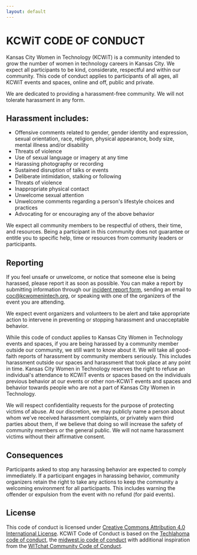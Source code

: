 ```yaml
---
layout: default
---
```


KCWiT CODE OF CONDUCT
=====================

Kansas City Women in Technology (KCWiT) is a community intended to grow the number of women in technology careers in Kansas City.  We expect all participants to be kind, considerate, respectful and within our community. This code of conduct applies to participants of all ages, all KCWiT events and spaces, online and off, public and private.

We are dedicated to providing a harassment-free community.  We will not tolerate harassment in any form.

Harassment includes: 
--------------------
- Offensive comments related to gender, gender identity and expression, sexual orientation, race, religion, physical appearance, body size, mental illness and/or disability
- Threats of violence
- Use of sexual language or imagery at any time
- Harassing photography or recording
- Sustained disruption of talks or events
- Deliberate intimidation, stalking or following
- Threats of violence
- Inappropriate physical contact
- Unwelcome sexual attention
- Unwelcome comments regarding a person's lifestyle choices and practices
- Advocating for or encouraging any of the above behavior

We expect all community members to be respectful of others, their time, and resources.  Being a participant in this community does not guarantee or entitle you to specific help, time or resources from community leaders or participants.

Reporting
---------
If you feel unsafe or unwelcome, or notice that someone else is being harassed, please report it as soon as possible.  You can make a report by submitting information through our [incident report form](https://goo.gl/forms/kwKWePwxw2kG9ibC2), sending an email to [coc@kcwomenintech.org](mailto:coc@kcwomenintech.org), or speaking with one of the organizers of the event you are attending.
 
We expect event organizers and volunteers to be alert and take appropriate action to intervene in preventing or stopping harassment and unacceptable behavior. 

While this code of conduct applies to Kansas City Women in Technology events and spaces, if you are being harassed by a community member outside our community, we still want to know about it. We will take all good-faith reports of harassment by community members seriously. This includes harassment outside our spaces and harassment that took place at any point in time. Kansas City Women in Technology reserves the right to refuse an individual's attendance to KCWiT events or spaces based on the individuals previous behavior at our events or other non-KCWiT events and spaces and behavior towards people who are not a part of Kansas City Women in Technology.

We will respect confidentiality requests for the purpose of protecting victims of abuse. At our discretion, we may publicly name a person about whom we’ve received harassment complaints, or privately warn third parties about them, if we believe that doing so will increase the safety of community members or the general public. We will not name harassment victims without their affirmative consent.
 
Consequences
------------
Participants asked to stop any harassing behavior are expected to comply immediately.  If a participant engages in harassing behavior, community organizers retain the right to take any actions to keep the community a welcoming environment for all participants.  This includes warning the offender or expulsion from the event with no refund (for paid events).  
  
License
-------
This code of conduct is licensed under [Creative Commons Attribution 4.0 International License](http://creativecommons.org/licenses/by/4.0/).
KCWiT Code of Conduct is based on the [Techlahoma code of conduct](http://techlahoma.org/coc.html), the [midwest.io code of conduct](https://github.com/midwestio/midwestio.github.io/blob/master/code-of-conduct/index.markdown) with additional inspiration from the [WITchat Community Code of Conduct](http://witchat.github.io/#codeofconduct).